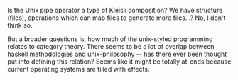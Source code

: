 Is the Unix pipe operator a type of Kleisli composition? We have structure (files),
operations which can map files to generate more files...? No, I don't think so.

But a broader questions is, how much of the unix-styled programming relates to
category theory. There seems to be a lot of overlap between haskell methodologies and
unix-philosophy -- has there ever been thought put into defining this relation? Seems
like it might be totally at-ends because current operating systems are filled with
effects.

